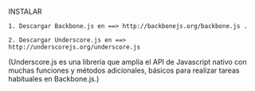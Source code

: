 INSTALAR

	1. Descargar Backbone.js en ==> http://backbonejs.org/backbone.js .

	2. Descargar Underscore.js en ==> http://underscorejs.org/underscore.js

(Underscore.js es una librería que amplía el API de Javascript nativo con muchas funciones y métodos adicionales, básicos para realizar tareas habituales en Backbone.js.)
